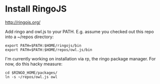
# Install RingoJS

http://ringojs.org/



Add ringo and owl.js to your PATH. E.g. assume you checked out this
repo into a ~/repos directory:

    export PATH=$PATH:$HOME/ringojs/bin
    export PATH=$PATH:$HOME/repos/owl.js/bin

I'm currently working on installation via rp, the ringo package
manager. For now, do this hacky measure:

    cd $RINGO_HOME/packages/
    ln -s ~/repos/owl.js owl



